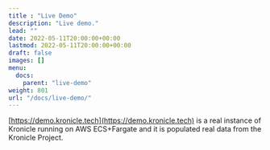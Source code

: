```yaml
---
title : "Live Demo"
description: "Live demo."
lead: ""
date: 2022-05-11T20:00:00+00:00
lastmod: 2022-05-11T20:00:00+00:00
draft: false
images: []
menu:
  docs:
    parent: "live-demo"
weight: 801
url: "/docs/live-demo/"
---
```


[https://demo.kronicle.tech](https://demo.kronicle.tech) is a real instance of Kronicle running on AWS ECS+Fargate and
it is populated real data from the Kronicle Project.
